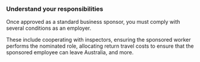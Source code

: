 ### Understand your responsibilities

Once approved as a standard business sponsor, you must comply with several conditions as an employer.

These include cooperating with inspectors, ensuring the sponsored worker performs the nominated role,   allocating return travel costs to ensure that the sponsored employee can leave Australia, and more.
